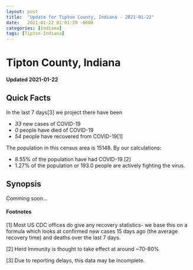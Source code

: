 ```yaml
---
layout: post
title:  "Update for Tipton County, Indiana - 2021-01-22"
date:   2021-01-22 01:01:29 -0600
categories: [Indiana]
tags: [Tipton-Indiana]
---
```


# Tipton County, Indiana
#### Updated 2021-01-22

## Quick Facts

In the last 7 days[3] we project there have been
- *33* new cases of COVID-19
- *0* people have died of COVID-19
- *54* people have recovered from COVID-19[1]

The population in this census area is 15148. By our calculations:
- 8.55% of the population have had COVID-19.[2]
- 1.27% of the population or 193.0 people are actively fighting the virus.

## Synopsis

Comming soon...


#### Footnotes

[1] Most US CDC offices do give any recovery statistics- we base this on a formula which looks at confirmed new cases
15 days ago (the average recovery time) and deaths over the last 7 days.

[2] Herd Immunity is thought to take effect at around ~70-80%

[3] Due to reporting delays, this data may be incomplete.
 
    